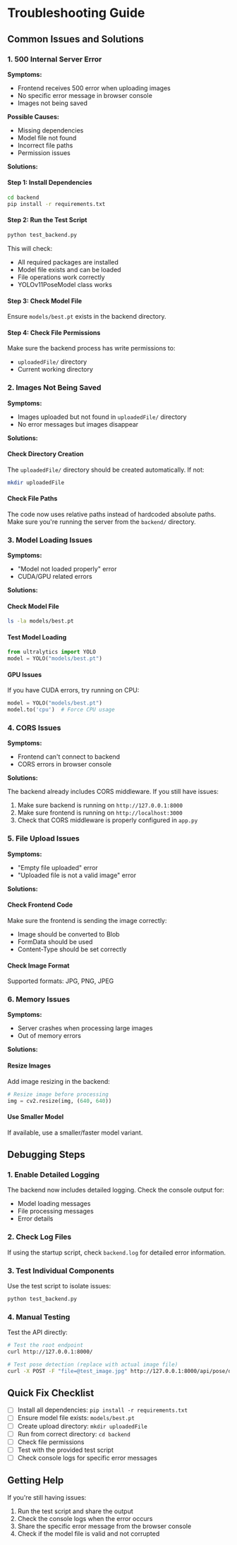 # Troubleshooting Guide

## Common Issues and Solutions

### 1. 500 Internal Server Error

**Symptoms:**
- Frontend receives 500 error when uploading images
- No specific error message in browser console
- Images not being saved

**Possible Causes:**
- Missing dependencies
- Model file not found
- Incorrect file paths
- Permission issues

**Solutions:**

#### Step 1: Install Dependencies
```bash
cd backend
pip install -r requirements.txt
```

#### Step 2: Run the Test Script
```bash
python test_backend.py
```

This will check:
- All required packages are installed
- Model file exists and can be loaded
- File operations work correctly
- YOLOv11PoseModel class works

#### Step 3: Check Model File
Ensure `models/best.pt` exists in the backend directory.

#### Step 4: Check File Permissions
Make sure the backend process has write permissions to:
- `uploadedFile/` directory
- Current working directory

### 2. Images Not Being Saved

**Symptoms:**
- Images uploaded but not found in `uploadedFile/` directory
- No error messages but images disappear

**Solutions:**

#### Check Directory Creation
The `uploadedFile/` directory should be created automatically. If not:
```bash
mkdir uploadedFile
```

#### Check File Paths
The code now uses relative paths instead of hardcoded absolute paths. Make sure you're running the server from the `backend/` directory.

### 3. Model Loading Issues

**Symptoms:**
- "Model not loaded properly" error
- CUDA/GPU related errors

**Solutions:**

#### Check Model File
```bash
ls -la models/best.pt
```

#### Test Model Loading
```python
from ultralytics import YOLO
model = YOLO("models/best.pt")
```

#### GPU Issues
If you have CUDA errors, try running on CPU:
```python
model = YOLO("models/best.pt")
model.to('cpu')  # Force CPU usage
```

### 4. CORS Issues

**Symptoms:**
- Frontend can't connect to backend
- CORS errors in browser console

**Solutions:**

The backend already includes CORS middleware. If you still have issues:

1. Make sure backend is running on `http://127.0.0.1:8000`
2. Make sure frontend is running on `http://localhost:3000`
3. Check that CORS middleware is properly configured in `app.py`

### 5. File Upload Issues

**Symptoms:**
- "Empty file uploaded" error
- "Uploaded file is not a valid image" error

**Solutions:**

#### Check Frontend Code
Make sure the frontend is sending the image correctly:
- Image should be converted to Blob
- FormData should be used
- Content-Type should be set correctly

#### Check Image Format
Supported formats: JPG, PNG, JPEG

### 6. Memory Issues

**Symptoms:**
- Server crashes when processing large images
- Out of memory errors

**Solutions:**

#### Resize Images
Add image resizing in the backend:
```python
# Resize image before processing
img = cv2.resize(img, (640, 640))
```

#### Use Smaller Model
If available, use a smaller/faster model variant.

## Debugging Steps

### 1. Enable Detailed Logging
The backend now includes detailed logging. Check the console output for:
- Model loading messages
- File processing messages
- Error details

### 2. Check Log Files
If using the startup script, check `backend.log` for detailed error information.

### 3. Test Individual Components
Use the test script to isolate issues:
```bash
python test_backend.py
```

### 4. Manual Testing
Test the API directly:
```bash
# Test the root endpoint
curl http://127.0.0.1:8000/

# Test pose detection (replace with actual image file)
curl -X POST -F "file=@test_image.jpg" http://127.0.0.1:8000/api/pose/detect
```

## Quick Fix Checklist

- [ ] Install all dependencies: `pip install -r requirements.txt`
- [ ] Ensure model file exists: `models/best.pt`
- [ ] Create upload directory: `mkdir uploadedFile`
- [ ] Run from correct directory: `cd backend`
- [ ] Check file permissions
- [ ] Test with the provided test script
- [ ] Check console logs for specific error messages

## Getting Help

If you're still having issues:

1. Run the test script and share the output
2. Check the console logs when the error occurs
3. Share the specific error message from the browser console
4. Check if the model file is valid and not corrupted 